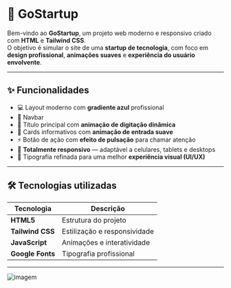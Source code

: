 # 🚀 GoStartup

Bem-vindo ao **GoStartup**, um projeto web moderno e responsivo criado com **HTML** e **Tailwind CSS**.  
O objetivo é simular o site de uma **startup de tecnologia**, com foco em **design profissional**, **animações suaves** e **experiência do usuário envolvente**.

---

## ✨ Funcionalidades

- 💻 Layout moderno com **gradiente azul** profissional  
- 🧭 Navbar   
- 📝 Título principal com **animação de digitação dinâmica**  
- 🧩 Cards informativos com **animação de entrada suave**  
- ⚡ Botão de ação com **efeito de pulsação** para chamar atenção  
- 📱 **Totalmente responsivo** — adaptável a celulares, tablets e desktops  
- 🎨 Tipografia refinada para uma melhor **experiência visual (UI/UX)**  

---

## 🛠️ Tecnologias utilizadas

| Tecnologia | Descrição |
|-------------|------------|
| **HTML5** | Estrutura do projeto |
| **Tailwind CSS** | Estilização e responsividade |
| **JavaScript** | Animações e interatividade |
| **Google Fonts** | Tipografia profissional |

---

![imagem]()


